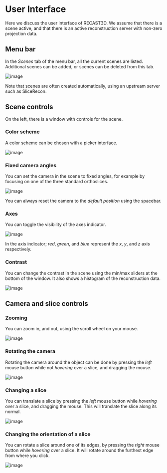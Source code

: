 # User Interface

Here we discuss the user interface of RECAST3D. We assume that there is a scene
active, and that there is an active reconstruction server with non-zero
projection data.

## Menu bar

In the _Scenes_ tab of the menu bar, all the current scenes are listed.
Additional scenes can be added, or scenes can be deleted from this tab.

![image](../images/menu_bar.gif)

Note that scenes are often created automatically, using an upstream server such as SliceRecon.

## Scene controls

On the left, there is a window with controls for the scene.

### Color scheme

A color scheme can be chosen with a picker interface.

![image](../images/color_scheme.gif)

### Fixed camera angles

You can set the camera in the scene to fixed angles, for example by focusing on
one of the three standard orthoslices.

![image](../images/camera.gif)

You can always reset the camera to the _default position_ using the spacebar.

### Axes

You can toggle the visibility of the axes indicator. 

![image](../images/axes.gif)

In the axis indicator; _red_, _green_, and _blue_ represent the $x$, $y$, and
$z$ axis respectively.

### Contrast

You can change the contrast in the scene using the min/max sliders at the bottom
of the window. It also shows a histogram of the reconstruction data.

![image](../images/contrast.gif)

## Camera and slice controls

### Zooming

You can zoom in, and out, using the scroll wheel on your mouse.

![image](../images/zoom.gif)

### Rotating the camera

Rotating the camera around the object can be done by pressing the *left* mouse
button while not _hovering_ over a slice, and dragging the mouse.

![image](../images/rotate.gif)

### Changing a slice

You can translate a slice by pressing the *left* mouse button while _hovering_
over a slice, and dragging the mouse. This will translate the slice along its
normal.

![image](../images/translate.gif)

### Changing the orientation of a slice

You can rotate a slice around one of its edges, by pressing the *right* mouse
button while _hovering_ over a slice. It will rotate around the furthest edge
from where you click.

![image](../images/rotate_slice.gif)
